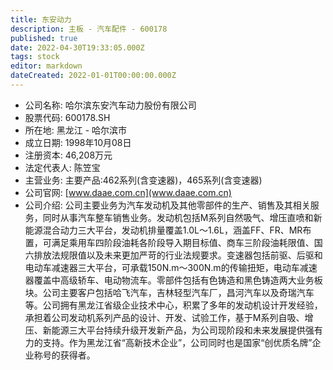 ```yaml
---
title: 东安动力
description: 主板 - 汽车配件 - 600178
published: true
date: 2022-04-30T19:33:05.000Z
tags: stock
editor: markdown
dateCreated: 2022-01-01T00:00:00.000Z
---
```


- 公司名称: 哈尔滨东安汽车动力股份有限公司
- 股票代码: 600178.SH
- 所在地: 黑龙江 - 哈尔滨市
- 成立日期: 1998年10月08日
- 注册资本: 46,208万元
- 法定代表人: 陈笠宝
- 主营业务: 主要产品:462系列(含变速器)，465系列(含变速器)
- 公司官网: [www.daae.com.cn](www.daae.com.cn)
- 公司介绍: 公司主要业务为汽车发动机及其他零部件的生产、销售及其相关服务，同时从事汽车整车销售业务。发动机包括M系列自然吸气、增压直喷和新能源混合动力三大平台，发动机排量覆盖1.0L～1.6L，涵盖FF、FR、MR布置，可满足乘用车四阶段油耗各阶段导入期目标值、商车三阶段油耗限值、国六排放法规限值以及未来更加严苛的行业法规要求。变速器包括前驱、后驱和电动车减速器三大平台，可承载150N.m～300N.m的传输扭矩，电动车减速器覆盖中高级轿车、电动物流车。零部件包括有色铸造和黑色铸造两大业务板块。公司主要客户包括哈飞汽车，吉林轻型汽车厂，昌河汽车以及奇瑞汽车等。公司拥有黑龙江省级企业技术中心，积累了多年的发动机设计开发经验，承担着公司发动机系列产品的设计、开发、试验工作，基于M系列自吸、增压、新能源三大平台持续升级开发新产品，为公司现阶段和未来发展提供强有力的支持。作为黑龙江省“高新技术企业”，公司同时也是国家“创优质名牌”企业称号的获得者。


